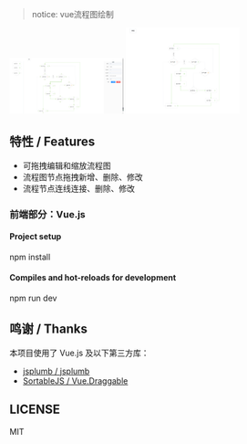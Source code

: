 > notice: vue流程图绘制

<img src="./src/assets/demo.png" width="200"></img>
<img src="./src/assets/demo1.png" width="200"></img>

## 特性 / Features

* 可拖拽编辑和缩放流程图
* 流程图节点拖拽新增、删除、修改
* 流程节点连线连接、删除、修改

### 前端部分：Vue.js

#### Project setup

npm install

#### Compiles and hot-reloads for development

npm run dev

## 鸣谢 / Thanks
本项目使用了 Vue.js 及以下第三方库：

* [jsplumb / jsplumb](https://github.com/jsplumb/jsplumb)
* [SortableJS / Vue.Draggable](https://github.com/SortableJS/Vue.Draggable)

## LICENSE

MIT
